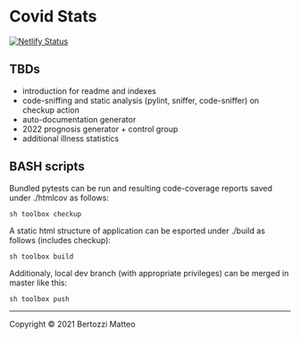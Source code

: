 Covid Stats
===========

[![Netlify Status](https://api.netlify.com/api/v1/badges/79cc5eac-276e-495e-98bd-15ed48347e64/deploy-status)](https://csml.netlify.app)

TBDs
----

- introduction for readme and indexes
- code-sniffing and static analysis (pylint, sniffer, code-sniffer) on checkup action
- auto-documentation generator
- 2022 prognosis generator + control group
- additional illness statistics

BASH scripts
------------

Bundled pytests can be run and resulting code-coverage reports saved under ./htmlcov as follows:
```
sh toolbox checkup
```

A static html structure of application can be esported under ./build as follows (includes checkup):
```
sh toolbox build
```

Additionaly, local dev branch (with appropriate privileges) can be merged in master like this:
```
sh toolbox push
```

---

Copyright © 2021 Bertozzi Matteo